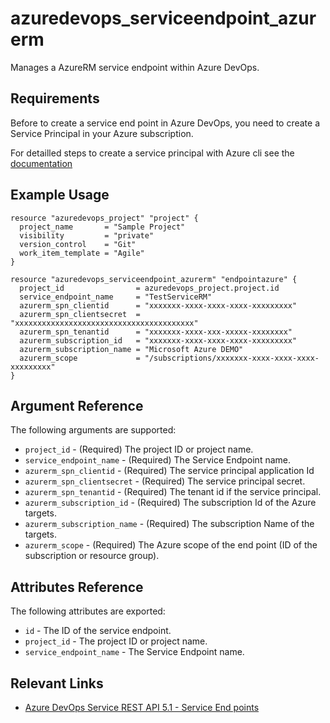 # azuredevops_serviceendpoint_azurerm
Manages a AzureRM service endpoint within Azure DevOps.

## Requirements
Before to create a service end point in Azure DevOps, you need to create a Service Principal in your Azure subscription.

For detailled steps to create a service principal with Azure cli see the [documentation](https://docs.microsoft.com/en-us/cli/azure/create-an-azure-service-principal-azure-cli?view=azure-cli-latest)

## Example Usage

```hcl
resource "azuredevops_project" "project" {
  project_name       = "Sample Project"
  visibility         = "private"
  version_control    = "Git"
  work_item_template = "Agile"
}

resource "azuredevops_serviceendpoint_azurerm" "endpointazure" {
  project_id                = azuredevops_project.project.id
  service_endpoint_name     = "TestServiceRM"
  azurerm_spn_clientid      = "xxxxxxx-xxxx-xxxx-xxxx-xxxxxxxxx"
  azurerm_spn_clientsecret  = "xxxxxxxxxxxxxxxxxxxxxxxxxxxxxxxxxxxxxxxx"
  azurerm_spn_tenantid      = "xxxxxxx-xxxx-xxx-xxxxx-xxxxxxxx"
  azurerm_subscription_id   = "xxxxxxx-xxxx-xxxx-xxxx-xxxxxxxxx"
  azurerm_subscription_name = "Microsoft Azure DEMO"
  azurerm_scope             = "/subscriptions/xxxxxxx-xxxx-xxxx-xxxx-xxxxxxxxx"
}
```

## Argument Reference

The following arguments are supported:

* `project_id` - (Required) The project ID or project name.
* `service_endpoint_name` - (Required) The Service Endpoint name.
* `azurerm_spn_clientid` - (Required) The service principal application Id
* `azurerm_spn_clientsecret` - (Required) The service principal secret.
* `azurerm_spn_tenantid` - (Required) The tenant id if the service principal.
* `azurerm_subscription_id` - (Required) The subscription Id of the Azure targets.
* `azurerm_subscription_name` - (Required) The subscription Name of the targets.
* `azurerm_scope` - (Required) The Azure scope of the end point (ID of the subscription or resource group).

## Attributes Reference

The following attributes are exported:

* `id` - The ID of the service endpoint.
* `project_id` - The project ID or project name.
* `service_endpoint_name` - The Service Endpoint name.

## Relevant Links
* [Azure DevOps Service REST API 5.1 - Service End points](https://docs.microsoft.com/en-us/rest/api/azure/devops/serviceendpoint/endpoints?view=azure-devops-rest-5.1)
